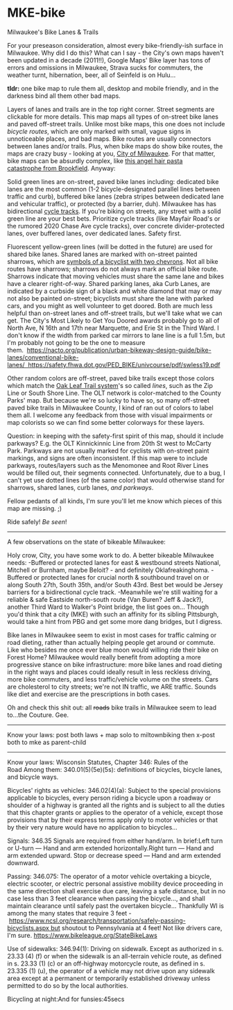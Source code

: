 # MKE-bike
Milwaukee's Bike Lanes &amp; Trails

For your preseason consideration, almost every bike-friendly-ish surface in Milwaukee. Why did I do this? What can I say - the City's own maps haven't been updated in a decade (2011!!), Google Maps' Bike layer has tons of errors and omissions in Milwaukee, Strava sucks for commuters, the weather turnt, hibernation, beer, all of Seinfeld is on Hulu... 

**tldr:** one bike map to rule them all, desktop and mobile friendly, and in the darkness bind all them other bad maps. 

Layers of lanes and trails are in the top right corner. Street segments are clickable for more details. This map maps all types of on-street bike lanes and paved off-street trails. Unlike most bike maps, this one does not include *bicycle routes*, which are only marked with small, vague signs in unnoticeable places, and bad maps. Bike routes are usually connectors between lanes and/or trails. Plus, when bike maps do show bike routes, the maps are crazy busy - looking at you, [City of Milwaukee](https://city.milwaukee.gov/Milwaukee-by-Bike/maps.htm#.XjyFSjNKiM8). For that matter, bike maps can be absurdly complex, like [this angel hair pasta catastrophe from Brookfield](https://www.ci.brookfield.wi.us/DocumentCenter/View/1362/pedestrian_bike_path_map?bidId=). Anyway:

Solid green lines are on-street, paved bike lanes including: dedicated bike lanes are the most common (1-2 bicycle-designated parallel lines between traffic and curb), buffered bike lanes (zebra stripes between dedicated lane and vehicular traffic), or protected (by a barrier, duh). Milwaukee has has bidirectional [cycle tracks](https://nacto.org/publication/urban-bikeway-design-guide/cycle-tracks/raised-cycle-tracks/). If you're biking on streets, any street with a solid green line are your best bets. Prioritize  cycle tracks (like Mayfair Road's or the rumored 2020 Chase Ave cycle tracks), over concrete divider-protected lanes, over buffered lanes, over dedicated lanes. Safety first.

Fluorescent yellow-green lines (will be dotted in the future) are used for shared bike lanes. Shared lanes are marked with on-street painted sharrows, which are [symbols of a bicyclist with two chevrons](https://www.bicycling.com/news/a20044419/what-are-sharrows-used-for/). Not all bike routes have sharrows; sharrows do not always mark an official bike route. Sharrows indicate that moving vehicles must share the same lane and bikes have a clearer right-of-way. Shared parking lanes, aka Curb Lanes, are indicated by a curbside sign of a black and white diamond that may or may not also be painted on-street; bicyclists must share the lane with parked cars, and you might as well volunteer to get doored. Both are much less helpful than on-street lanes and off-street trails, but we'll take what we can get. The City's Most Likely to Get You Doored awards probably go to all of North Ave, N 16th and 17th near Marquette, and Erie St in the Third Ward. I don't know if the width from parked car mirrors to lane line is a full 1.5m, but I'm probably not going to be the one to measure them.  https://nacto.org/publication/urban-bikeway-design-guide/bike-lanes/conventional-bike-lanes/  https://safety.fhwa.dot.gov/PED_BIKE/univcourse/pdf/swless19.pdf

Other random colors are off-street, paved bike trails except those colors which match the [Oak Leaf Trail system](https://county.milwaukee.gov/County-Files/Parks-Department/Photo-Gallery/Explore/Trails/OLT-System-map-0619.pdf)'s so called *lines*, such as the Zip Line or South Shore Line. The OLT network is color-matched to the County Parks' map. But because we're so lucky to have so, so many off-street paved bike trails in Milwaukee County, I kind of ran out of colors to label them all. I welcome any feedback from those with visual impairments or map colorists so we can find some better colorways for these layers.

Question: in keeping with the safety-first spirit of this map, should it include parkways? E.g. the OLT Kinnickinnic Line from 20th St west to McCarty Park. Parkways are not usually marked for cyclists with on-street paint markings, and signs are often inconsistent. If this map were to include parkways, routes/layers such as the Menomonee and Root River Lines would be filled out, their segments connected. Unfortunately, due to a bug, I can't yet use dotted lines (of the same color) that would otherwise stand for sharrows, shared lanes, curb lanes, *and parkways*.

Fellow pedants of all kinds, I'm sure you'll let me know which pieces of this map are missing. ;)

Ride safely! *Be seen*!

----------------------------------------------------------------------------------------------------------------

A few observations on the state of bikeable Milwaukee: 

Holy crow, City, you have some work to do. A better bikeable Milwaukee needs:
-Buffered or protected lanes for east & westbound streets National, Mitchell or Burnham, maybe Beloit? - and definitely Oklafreakinghoma.
-Buffered or protected lanes for crucial north & southbound travel on or along South 27th, South 35th, and/or South 43rd. Best bet would be Jersey barriers for a bidirectional cycle track.
-Meanwhile we're still waiting for a reliable & safe Eastside north-south route (Van Buren? Jeff & Jack?), another Third Ward to Walker's Point bridge, the list goes on... Though you'd think that a city (MKE) with such an affinity for its sibling Pittsburgh, would take a hint from PBG and get some more dang bridges, but I digress.

Bike lanes in Milwaukee seem to exist in most cases for traffic calming or road dieting, rather than actually helping people get around or commute. Like who besides me once ever blue moon would willing ride their bike on Forest Home? Milwaukee would really benefit from adopting a more progressive stance on bike infrastructure: more bike lanes and road dieting in the right ways and places could ideally result in less reckless driving, more bike commuters, and less traffic/vehicle volume on the streets. Cars are cholesterol to city streets; we're not IN traffic, we ARE traffic. Sounds like diet and exercise are the prescriptions in both cases.

Oh and check this shit out: all ~~roads~~ bike trails in Milwaukee seem to lead to...the Couture. Gee. 

------------------------------------------------------------------------------------------------------------------

Know your laws:
post both laws + map solo to miltownbiking then x-post both to mke as parent-child

------------------------------------------------------------------------------------------------------------------

Know your laws:
Wisconsin Statutes, Chapter 346: Rules of the Road Among them:
340.01(5)(5e)(5s): definitions of bicycles, bicycle lanes, and bicycle ways.

Bicycles' rights as vehicles: 346.02(4)(a): Subject to the special provisions applicable to bicycles, every person riding a bicycle upon a roadway or shoulder of a highway is granted all the rights and is subject to all the duties that this chapter grants or applies to the operator of a vehicle, except those provisions that by their express terms apply only to motor vehicles or that by their very nature would have no application to bicycles...

Signals: 346.35 Signals are required from either hand/arm. In brief:Left turn or U-turn — Hand and arm extended horizontally.Right turn — Hand and arm extended upward. Stop or decrease speed — Hand and arm extended downward.

Passing: 346.075: The operator of a motor vehicle overtaking a bicycle, electric scooter, or electric personal assistive mobility device proceeding in the same direction shall exercise due care, leaving a safe distance, but in no case less than 3 feet clearance when passing the bicycle..., and shall maintain clearance until safely past the overtaken bicycle... Thankfully WI is among the many states that require 3 feet - https://www.ncsl.org/research/transportation/safely-passing-bicyclists.aspx but shoutout to Pennsylvania at 4 feet! Not like drivers care, I'm sure. https://www.bikeleague.org/StateBikeLaws

Use of sidewalks: 346.94(1): Driving on sidewalk. Except as authorized in s. 23.33 (4) (f) or when the sidewalk is an all-terrain vehicle route, as defined in s. 23.33 (1) (c) or an off-highway motorcycle route, as defined in s. 23.335 (1) (u), the operator of a vehicle may not drive upon any sidewalk area except at a permanent or temporarily established driveway unless permitted to do so by the local authorities.

Bicycling at night:And for funsies:45secs
